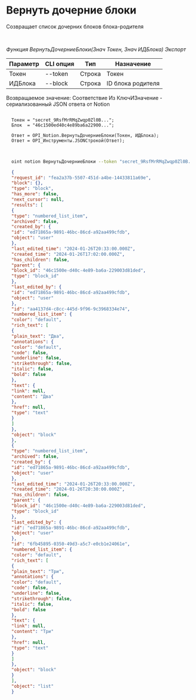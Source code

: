 ﻿---
sidebar_position: 3
---

# Вернуть дочерние блоки
 Созвращает список дочерних блоков блока-родителя




<br/>


*Функция ВернутьДочерниеБлоки(Знач Токен, Знач ИДБлока) Экспорт*

  | Параметр | CLI опция | Тип | Назначение |
  |-|-|-|-|
  | Токен | --token | Строка | Токен |
  | ИДБлока | --block | Строка | ID блока родителя |

  
  Возвращаемое значение:   Соответствие Из КлючИЗначение - сериализованный JSON ответа от Notion


```bsl title="Пример кода"
  
  Токен = "secret_9RsfMrRMqZwqp0Zl0B...";
  Блок  = "46c1500ed40c4e89ba6a22900...";
  
  Ответ = OPI_Notion.ВернутьДочерниеБлоки(Токен, ИДБлока);
  Ответ = OPI_Инструменты.JSONСтрокой(Ответ);
  
```
	


```sh title="Пример команды CLI"
    
  oint notion ВернутьДочерниеБлоки --token "secret_9RsfMrRMqZwqp0Zl0B..." --block %block%

```

```json title="Результат"
  {
  "request_id": "fea2a37b-5507-451d-a4be-14433811a69e",
  "block": {},
  "type": "block",
  "has_more": false,
  "next_cursor": null,
  "results": [
  {
  "type": "numbered_list_item",
  "archived": false,
  "created_by": {
  "id": "ed71865a-9891-46bc-86cd-a92aa499cfdb",
  "object": "user"
  },
  "last_edited_time": "2024-01-26T20:33:00.000Z",
  "created_time": "2024-01-26T17:02:00.000Z",
  "has_children": false,
  "parent": {
  "block_id": "46c1500e-d40c-4e89-ba6a-229003d81ded",
  "type": "block_id"
  },
  "last_edited_by": {
  "id": "ed71865a-9891-46bc-86cd-a92aa499cfdb",
  "object": "user"
  },
  "id": "aa4137d4-c8cc-445d-9f96-9c3968334e74",
  "numbered_list_item": {
  "color": "default",
  "rich_text": [
  {
  "plain_text": "Два",
  "annotations": {
  "color": "default",
  "code": false,
  "underline": false,
  "strikethrough": false,
  "italic": false,
  "bold": false
  },
  "text": {
  "link": null,
  "content": "Два"
  },
  "href": null,
  "type": "text"
  }
  ]
  },
  "object": "block"
  },
  {
  "type": "numbered_list_item",
  "archived": false,
  "created_by": {
  "id": "ed71865a-9891-46bc-86cd-a92aa499cfdb",
  "object": "user"
  },
  "last_edited_time": "2024-01-26T20:33:00.000Z",
  "created_time": "2024-01-26T20:30:00.000Z",
  "has_children": false,
  "parent": {
  "block_id": "46c1500e-d40c-4e89-ba6a-229003d81ded",
  "type": "block_id"
  },
  "last_edited_by": {
  "id": "ed71865a-9891-46bc-86cd-a92aa499cfdb",
  "object": "user"
  },
  "id": "6fb45895-0350-49d3-a5c7-e0cb1e24061e",
  "numbered_list_item": {
  "color": "default",
  "rich_text": [
  {
  "plain_text": "Три",
  "annotations": {
  "color": "default",
  "code": false,
  "underline": false,
  "strikethrough": false,
  "italic": false,
  "bold": false
  },
  "text": {
  "link": null,
  "content": "Три"
  },
  "href": null,
  "type": "text"
  }
  ]
  },
  "object": "block"
  }
  ],
  "object": "list"
  }
```
